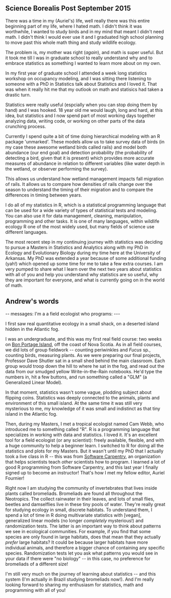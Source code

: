 ## Science Borealis Post September 2015

There was a time in my (Auriel's) life, well really there was this entire beginning part of my life, where I hated math. I didn't think it was worthwhile, I wanted to study birds and in my mind that meant I didn't need math. I didn't think I would ever use it and I graduated high school planning to move past this whole math thing and study wildlife ecology. 

The problem is, my mother was right (_again_), and math is super useful. But it took me till I was in graduate school to really understand why and to embrace statistics as something I wanted to learn more about on my own.

In my first year of graduate school I attended a week long statistics workshop on occupancy modeling, and I was sitting there listening to someone with a PhD in Statistics talk about Statistics and I loved it. That was when it really hit me that my outlook on math and statisics had taken a drastic turn. 

Statistics were really useful (espcially when you can stop doing them by hand) and I was hooked. 18 year old me would laugh, long and hard, at this idea, but statistics and I now spend part of most working days together analyzing data, writing code, or working on other parts of the data crunching process. 

Currently I spend quite a bit of time doing hierarchical modeling with an R package 'unmarked'. These models allow us to take survey data of birds (in my case these awesome wetland birds called rails) and model both abundance (our end goal) and detection probability (the probability of detecting a bird, given that it is present) which provides more accurate measures of abundance in relation to different variables (like water depth in the wetland, or observer performing the survey).

This allows us understand how wetland management impacts fall migration of rails. It allows us to compare how densities of rails change over the season to understand the timing of their migration and to compare the differences in timing between years. 

I do all of my statistics in R, which is a statistical programming language that can be used for a wide variety of types of statistical tests and modeling. You can also use it for data management, cleaning, manipulation, programming and other tasks. It is one of many languages, within wildlife ecology R one of the most widely used, but many fields of science use different languages.

The most recent step in my continuing journey with statistics was deciding to pursue a Masters in Statistics and Analytics along with my PhD in Ecology and Evolutionary Biology during my time here at the University of Arkansas. My PhD was extended a year because of some additional funding (yah!) which opened up some time for me to take a few extra courses. I am very pumped to share what I learn over the next two years about statistics with all of you and help you understand why statistics are so useful, why they are important for everyone, and what is currently going on in the world of math.

## Andrew's words

-- messages: I'm a a field ecologist who programs: ---

I first saw real quantitative ecology in a small shack, on a deserted island hidden in the Atlantic fog.

I was an undergraduate, and this was my first real field course: two weeks on [Bon Portage Island](http://www.acadiau.ca/~dshutler/PIsland.html), off the coast of Nova Scotia. As in all field courses, we did lots of group fieldwork -- counting periwinkles and _Fucus_ sp., counting birds, measuring plants. As we were preparing our final projects, Professor Dave Shutler sat in a small shed behind the main classroom. Each group would troop down the hill to where he sat in the fog, and read out the data from our smudged yellow Write-in-the-Rain notebooks. He'd type the numbers in, hit a few buttons, and run something called a "GLM" (a Generalized Linear Model).

In that moment, statistics wasn't some vague, plodding subject about flipping coins. Statistics was deeply connected to the animals, plants and environment of this small island. At the same time it was still very mysterious to me, my knowledge of it was small and indistinct as that tiny island in the Atlantic fog. 

Then, during my Masters, I met a tropical ecologist named Cam Webb, who introduced me to something called "R". R is a programming language that specializes in working with data and statistics. I loved it. It's an excellent tool for a field ecologist (or any scientist): freely available, flexible, and with a huge community to help a beginner learn. I switched to R for doing all the statistics and plots for my Masters.  But it wasn't until my PhD that I actually took a live class in R -- this was from [Software Carpentry](https://software-carpentry.org/), an organization that helps scientists teach _other_ scientists how to program. I learned a lot of good R programming from Software Carpentry, and this last year I finally signed up to become an instructor! That's how I met my fellow editor, Auriel Fournier!

Right now I am studying the community of invertebrates that lives inside plants called bromeliads. Bromeliads are found all throughout the Neotropics. The collect rainwater in their leaves, and lots of small flies, beetles and damselflies live in these tiny pools of water. They're really great for studying ecology in small, discrete habitats. To understand them, I spend a lot of time in R doing multivariate statistics with [vegan], generalized linear models (no longer _completely_ mysterious!) and randomization tests. The latter is an important way to think about patterns we see in ecological communities. For example, if you find that some species are only found in large habitats, does that mean that they actually *prefer* large habitats? It could be because larger habitats have more individual animals, and therefore a bigger chance of containing any specific species. Randomization tests let you ask what patterns you would see in your data if there were "no biology" -- in this case, no preference for bromeliads of a different size!

I'm still very much on the journey of learning about statistics -- and this system (I'm actually in Brazil studying bromeliads now!). And I'm really looking forward to sharing my enthusiasm for statistics, math and programming with all of you!

